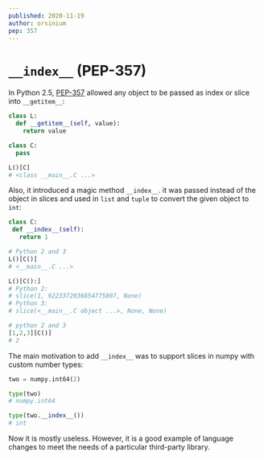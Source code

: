 ```yaml
---
published: 2020-11-19
author: orsinium
pep: 357
---
```


# `__index__` (PEP-357)

In Python 2.5, [PEP-357](https://www.python.org/dev/peps/pep-0357/) allowed any object to be passed as index or slice into `__getitem__`:

```python
class L:
  def __getitem__(self, value):
    return value

class C:
  pass

L()[C]
# <class __main__.C ...>
```

 Also, it introduced a magic method `__index__`. it was passed instead of the object in slices and used in `list` and `tuple` to convert the given object to `int`:

 ```python
class C:
  def __index__(self):
    return 1

# Python 2 and 3
L()[C()]
# <__main__.C ...>

L()[C():]
# Python 2:
# slice(1, 9223372036854775807, None)
# Python 3:
# slice(<__main__.C object ...>, None, None)

# python 2 and 3
[1,2,3][C()]
# 2
```

The main motivation to add `__index__` was to support slices in numpy with custom number types:

```python
two = numpy.int64(2)

type(two)
# numpy.int64

type(two.__index__())
# int
```

Now it is mostly useless. However, it is a good example of language changes to meet the needs of a particular third-party library.
